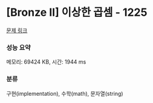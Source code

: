 # [Bronze II] 이상한 곱셈 - 1225 

[문제 링크](https://www.acmicpc.net/problem/1225) 

### 성능 요약

메모리: 69424 KB, 시간: 1944 ms

### 분류

구현(implementation), 수학(math), 문자열(string)

